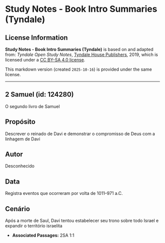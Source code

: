 # Study Notes - Book Intro Summaries (Tyndale)

## License Information

**Study Notes - Book Intro Summaries (Tyndale)** is based on and adapted from: _Tyndale Open Study Notes_, [Tyndale House Publishers](https://tyndaleopenresources.com/), 2019, which is licensed under a [CC BY-SA 4.0 license](https://creativecommons.org/licenses/by-sa/4.0/legalcode.en).

This markdown version (created `2025-10-16`) is provided under the same license.



--------------------------------

## 2 Samuel (id: 124280)

O segundo livro de Samuel

Propósito
---------

Descrever o reinado de Davi e demonstrar o compromisso de Deus com a linhagem de Davi

Autor
-----

Desconhecido

Data
----

Registra eventos que ocorreram por volta de 1011–971 a.C.

Cenário
-------

Após a morte de Saul, Davi tentou estabelecer seu trono sobre todo Israel e expandir o território israelita

* **Associated Passages:** 2SA 1:1

